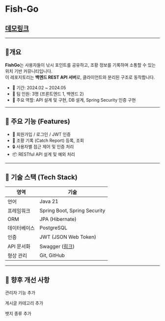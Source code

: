 # Fish-Go   
[데모링크](http://211.217.160.129:3000 "fish-go")
---

---
## 🧭개요
**FishGo**는 사용자들이 낚시 포인트를 공유하고, 조황 정보를 기록하며 소통할 수 있는 위치 기반 커뮤니티입니다.  
이 레포지토리는 **백엔드 REST API 서버**로, 클라이언트와 분리된 구조로 동작합니다.

- 📅 기간: 2024.02 ~ 2024.05
- 👥 팀 인원: 3명 (프론트엔드 1, 백엔드 2)
- 🧩 주요 역할: API 설계 및 구현, DB 설계, Spring Security 인증 구현

---

## 🧪 주요 기능 (Features)
- 🧑 회원가입 / 로그인 / JWT 인증
- 📝 조황 기록 (Catch Report) 등록, 조회
- 🔒 사용자별 접근 제어 및 인증 처리
- 📦 RESTful API 설계 및 예외 처리

---

## 🔧 기술 스택 (Tech Stack)
| 영역 | 기술                           |
|------|------------------------------|
| 언어 | Java 21                      |
| 프레임워크 | Spring Boot, Spring Security |
| ORM | JPA (Hibernate)              |
| 데이터베이스 | PostgreSQL                   |
| 인증 | JWT (JSON Web Token)         |
| API 문서화 | Swagger ([링크](http://211.217.160.129:7777/swagger-ui/index.html))             |
| 형상 관리 | Git, GitHub                  |

---

## 🧱 향후 개선 사항

관리자 기능 추가

게시글 카테고리 추가

뱃지 종류 추가